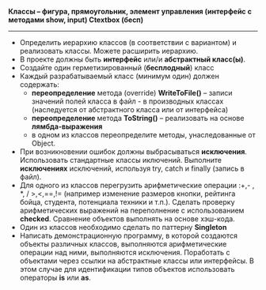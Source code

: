 <b> Классы – фигура, прямоугольник, элемент управления (интерфейс с
методами show, input) Ctextbox (бесп) </b>
<hr>
<ul>
    <li>Определить иерархию классов (в соответствии с вариантом) и
реализовать классы. Можете расширить иерархию.</li>
    <li>В проекте должны быть <b>интерфейс</b> или/и <b>абстрактный класс(ы)</b>.</li>
    <li>Создайте один герметизированный (<b>бесплодный</b>) класс</li>
    <li>
    Каждый разрабатываемый класс (минимум один) должен содержать: 
        <ul>
            <li> <b>переопределение</b> метода (override) <b>WriteToFile()</b> – записи
                 значений полей класса в файл - в производных классах
                 (наследуется от абстрактного класса или от интерфейса)</li>
            <li><b>переопределение </b>метода <b>ToString()</b> – реализовать на основе
                <b>лямбда-выражения</b></li>
            <li>в одном из классов переопределите методы, унаследованные от
                Object.</li>
        </ul>
    </li>
    <li>При возникновении ошибок должны выбрасываться <b>исключения</b>.
        Использовать стандартные классы иключений. Выполните <b>исключенияx</b>
        исключений, используя try, catch и finally (запись в файл).</li>
    <li>Для одного из классов перегрузить арифметические операции :+,- , *, /
        >,<,==,!= (например изменение размеров кнопки, рейтинга бойца,
        студента, потенциала техники и т.п.). Сделать проверку
        арифметических выражений на переполнение с использованием
        <b>checked</b>. Сравнение объектов выполнять на основе хэш-кода.</li>
    <li>Один из классов необходимо сделать по паттерну <b>Singleton</b></li>
    <li>Написать демонстрационную программу, в которой создаются объекты
        различных классов, выполняются арифметические операции над ними,
        выполняются исключения. Поработать с объектами через ссылки на
        абстрактные классы или интерфейсы. В этом случае для идентификации
        типов объектов использовать операторы <b>is</b> или <b>as</b>.</li>
</ul>